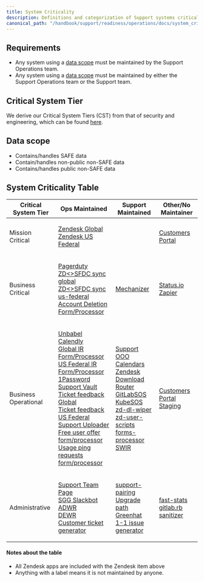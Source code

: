 ```yaml
---
title: System Criticality
description: Definitions and categorization of Support systems criticality
canonical_path: "/handbook/support/readiness/operations/docs/system_criticality"
---
```


## Requirements

- Any system using a
  <i class="fas fa-star fa-fw" style="color:rgb(255,0,0);"></i>
  [data scope](#data-scope) must be maintained by the Support Operations team.
- Any system using a
  <i class="fas fa-square fa-fw" style="color:rgb(204,204,0);"></i>
  [data scope](#data-scope) must be maintained by either the Support Operations
  team or the Support team.

## Critical System Tier

We derive our Critical System Tiers (CST) from that of security and engineering,
which can be found
[here](https://about.gitlab.com/handbook/security/security-assurance/security-risk/storm-program/critical-systems.html#determining-critical-system-tiers).

## Data scope

- <i class="fas fa-star fa-fw" style="color:rgb(255,0,0);"></i> Contains/handles
  SAFE data
- <i class="fas fa-square fa-fw" style="color:rgb(204,204,0);"></i>
  Contain/handles non-public non-SAFE data
- <i class="fas fa-circle fa-fw" style="color:rgb(0,255,0);"></i>
  Contains/handles public non-SAFE data

## System Criticality Table

<table>
  <thead>
    <tr>
      <th>Critical System Tier</th>
      <th>Ops Maintained</th>
      <th>Support Maintained</th>
      <th>Other/No Maintainer</th>
    </tr>
  </thead>
  <tbody>
    <tr>
      <td>Mission Critical</td>
      <td>
        <ul style='list-style: none; padding-left: 0px;'>
          <li>
           <i class="fas fa-star fa-fw" style="color:rgb(255,0,0);"></i>
            <a href='https://gitlab.zendesk.com' target='_blank'>Zendesk Global</a>
          </li>
          <li>
           <i class="fas fa-star fa-fw" style="color:rgb(255,0,0);"></i>
            <a href='https://gitlab-federal-support.zendesk.com' target='_blank'>Zendesk US Federal</a>
          </li>
        </ul>
      </td>
      <td>
      </td>
      <td>
        <ul style='list-style: none; padding-left: 0px;'>
          <li>
          <i class="fas fa-star fa-fw" style="color:rgb(255,0,0);"></i>
          <a href='https://customers.gitlab.com/' target='_blank'>Customers Portal</a>
          </li>
        </ul>
      </td>
    </tr>
    <tr>
      <td>Business Critical</td>
      <td>
        <ul style='list-style: none; padding-left: 0px;'>
          <li>
            <i class="fas fa-square fa-fw" style="color:rgb(204,204,0);"></i>
            <a href='https://gitlab.pagerduty.com/' target='_blank'>Pagerduty</a>
          </li>
          <li>
            <i class="fas fa-star fa-fw" style="color:rgb(255,0,0);"></i>
            <a href='https://gitlab.com/gitlab-com/support/support-ops/zendesk-global/zd-sfdc-sync-global' target='_blank'>ZD<>SFDC sync global</a>
          </li>
          <li>
           <i class="fas fa-star fa-fw" style="color:rgb(255,0,0);"></i>
            <a href='https://gitlab.com/gitlab-com/support/support-ops/zendesk-us-federal/zd-sfdc-sync-us-federal' target='_blank'>ZD<>SFDC sync us-federal</a>
          </li>
          <li>
            <i class="fas fa-square fa-fw" style="color:rgb(204,204,0);"></i>
            <a href='https://gitlab.com/gitlab-com/support/support-ops/forms/account-deletion' target='_blank'>Account Deletion Form/Processor</a>
          </li>
        </ul>
      </td>
      <td>
        <ul style='list-style: none; padding-left: 0px;'>
          <li>
            <i class="fas fa-star fa-fw" style="color:rgb(255,0,0);"></i>
            <a href='https://gitlab.com/gitlab-com/support/toolbox/mechanizer' target='_blank'>Mechanizer</a>
          </li>
        </ul>
      </td>
      <td>
        <ul style='list-style: none; padding-left: 0px;'>
          <li>
            <i class="fas fa-square fa-fw" style="color:rgb(204,204,0);"></i>
            <a href='https://status.io/' target='_blank'>Status.io</a>
          </li>
          <li>
            <i class="fas fa-square fa-fw" style="color:rgb(204,204,0);"></i>
            <a href='https://zapier.com/' target='_blank'>Zapier</a>
          </li>
        </ul>
      </td>
    </tr>
    <tr>
      <td>Business Operational</td>
      <td>
        <ul style='list-style: none; padding-left: 0px;'>
          <li>
            <i class="fas fa-star fa-fw" style="color:rgb(255,0,0);"></i>
            <a href='https://gitlab.unbabel.com/' target='_blank'>Unbabel</a>
          </li>
          <li>
            <i class="fas fa-square fa-fw" style="color:rgb(204,204,0);"></i>
            <a href='https://calendly.com/' target='_blank'>Calendly</a>
          </li>
          <li>
            <i class="fas fa-star fa-fw" style="color:rgb(255,0,0);"></i>
            <a href='https://gitlab.com/gitlab-com/support/support-ops/other-software/lnr-ir-processor' target='_blank'>Global IR Form/Processor</a>
          </li>
          <li>
            <i class="fas fa-star fa-fw" style="color:rgb(255,0,0);"></i>
            <a href='https://gitlab.com/gitlab-com/support/support-ops/other-software/lnr-ir-processor-us-federal' target='_blank'>US Federal IR Form/Processor</a>
          </li>
          <li>
            <i class="fas fa-square fa-fw" style="color:rgb(204,204,0);"></i>
            <a href='https://gitlab.1password.com/' target='_blank'>1Password Support Vault</a>
          </li>
          <li>
            <i class="fas fa-star fa-fw" style="color:rgb(255,0,0);"></i>
            <a href='https://zapier.com/' target='_blank'>Ticket feedback Global</a>
          </li>
          <li>
            <i class="fas fa-star fa-fw" style="color:rgb(255,0,0);"></i>
            <a href='https://gitlab.com/gitlab-com/support/support-ops/forms/us-federal-customer-feedback' target='_blank'>Ticket feedback US Federal</a>
          </li>
          <li>
            <i class="fas fa-star fa-fw" style="color:rgb(255,0,0);"></i>
            <a href='https://about.gitlab.com/handbook/support/workflows/large_files.html' target='_blank'>Support Uploader</a>
          </li>
          <li>
            <i class="fas fa-square fa-fw" style="color:rgb(204,204,0);"></i>
            <a href='https://gitlab.com/gitlab-com/support/support-ops/other-software/free-user-offer-processor' target='_blank'>Free user offer form/processor</a>
          </li>
          <li>
            <i class="fas fa-square fa-fw" style="color:rgb(204,204,0);"></i>
            <a href='https://gitlab.com/support/usage-ping-request' target='_blank'>Usage ping requests form/processor</a>
          </li>
        </ul>
      </td>
      <td>
        <ul style='list-style: none; padding-left: 0px;'>
          <li>
            <i class="fas fa-square fa-fw" style="color:rgb(204,204,0);"></i>
            <a href='https://gitlab.com/gitlab-com/support/toolbox/support-calendar' target='_blank'>Support OOO Calendars</a>
          </li>
          <li>
            <i class="fas fa-circle fa-fw" style="color:rgb(0,255,0);"></i>
            <a href='https://gitlab.com/gitlab-com/support/toolbox/zd-dl-router' target='_blank'>Zendesk Download Router</a>
          </li>
          <li>
            <i class="fas fa-circle fa-fw" style="color:rgb(0,255,0);"></i>
            <a href='https://gitlab.com/gitlab-com/support/toolbox/gitlabsos' target='_blank'>GitLabSOS</a>
          </li>
          <li>
            <i class="fas fa-circle fa-fw" style="color:rgb(0,255,0);"></i>
            <a href='https://gitlab.com/gitlab-com/support/toolbox/kubesos' target='_blank'>KubeSOS</a>
          </li>
          <li>
            <i class="fas fa-circle fa-fw" style="color:rgb(0,255,0);"></i>
            <a href='https://gitlab.com/gitlab-com/support/toolbox/zd-dl-wiper' target='_blank'>zd-dl-wiper</a>
          </li>
          <li>
            <i class="fas fa-circle fa-fw" style="color:rgb(0,255,0);"></i>
            <a href='https://gitlab.com/gitlab-com/support/toolbox/zd-user-scripts' target='_blank'>zd-user-scripts</a>
          </li>
          <li>
            <i class="fas fa-circle fa-fw" style="color:rgb(0,255,0);"></i>
            <a href='https://gitlab.com/gitlab-com/support/toolbox/forms_processor/' target='_blank'>forms-processor</a>
          </li>
          <li>
            <i class="fas fa-square fa-fw" style="color:rgb(204,204,0);"></i>
            <a href='https://gitlab.com/gitlab-com/support/readiness/support-week-in-review' target='_blank'>SWIR</a>
          </li>
        </ul>
      </td>
      <td>
        <ul style='list-style: none; padding-left: 0px;'>
          <li>
            <i class="fas fa-square fa-fw" style="color:rgb(204,204,0);"></i>
            <a href='https://customers.staging.gitlab.com/' target='_blank'>Customers Portal Staging</a>
          </li>
        </ul>
      </td>
    </tr>
    <tr>
      <td>Administrative</td>
      <td>
        <ul style='list-style: none; padding-left: 0px;'>
          <li>
            <i class="fas fa-square fa-fw" style="color:rgb(204,204,0);"></i>
            <a href='https://gitlab.com/gitlab-com/support/team' target='_blank'>Support Team Page</a>
          </li>
          <li>
            <i class="fas fa-circle fa-fw" style="color:rgb(0,255,0);"></i>
            <a href='https://gitlab.com/gitlab-com/support/support-ops/other-software/sgg-slackbot' target='_blank'>SGG Slackbot</a>
          </li>
          <li>
            <i class="fas fa-square fa-fw" style="color:rgb(204,204,0);"></i>
            <a href='https://gitlab.com/gitlab-com/support/toolbox/adwr' target='_blank'>ADWR</a>
          </li>
          <li>
            <i class="fas fa-square fa-fw" style="color:rgb(204,204,0);"></i>
            <a href='https://gitlab.com/gitlab-com/support/toolbox/dewr' target='_blank'>DEWR</a>
          </li>
          <li>
            <i class="fas fa-square fa-fw" style="color:rgb(204,204,0);"></i>
            <a href='https://gitlab.com/gitlab-com/support/support-ops/forms/customer-ticket-generator' target='_blank'>Customer ticket generator</a>
          </li>
        </ul>
      </td>
      <td>
        <ul style='list-style: none; padding-left: 0px;'>
          <li>
            <i class="fas fa-circle fa-fw" style="color:rgb(0,255,0);"></i>
            <a href='https://gitlab.com/gitlab-com/support/support-pairing' target='_blank'>support-pairing</a>
          </li>
          <li>
            <i class="fas fa-circle fa-fw" style="color:rgb(0,255,0);"></i>
            <a href='https://gitlab.com/gitlab-com/support/toolbox/upgrade-path' target='_blank'>Upgrade path</a>
          </li>
          <li>
            <i class="fas fa-circle fa-fw" style="color:rgb(0,255,0);"></i>
            <a href='https://gitlab.com/gitlab-com/support/toolbox/greenhat' target='_blank'>Greenhat</a>
          </li>
          <li>
            <i class="fas fa-square fa-fw" style="color:rgb(204,204,0);"></i>
            <a href='https://gitlab.com/gitlab-com/support/toolbox/1-1-issue-generator' target='_blank'>1-1 issue generator</a>
          </li>
        </ul>
      </td>
      <td>
        <ul style='list-style: none; padding-left: 0px;'>
          <li>
            <i class="fas fa-circle fa-fw" style="color:rgb(0,255,0);"></i>
            <a href='https://gitlab.com/gitlab-com/support/toolbox/fast-stats' target='_blank'>fast-stats</a>
          </li>
          <li>
            <i class="fas fa-circle fa-fw" style="color:rgb(0,255,0);"></i>
            <i class="fas fa-exclamation-circle fa-fw" style="color:rgb(128,128,128);"></i>
            <a href='https://gitlab.com/gitlab-com/support/toolbox/gitlabrb_sanitizer' target='_blank'>gitlab.rb sanitizer</a>
          </li>
        </ul>
      </td>
    </tr>
  </tbody>
</table>


#### Notes about the table

- All Zendesk apps are included with the Zendesk item above
- Anything with a
  <i class="fas fa-exclamation-circle fa-fw" style="color:rgb(128,128,128);"></i>
  label means it is not maintained by anyone.
